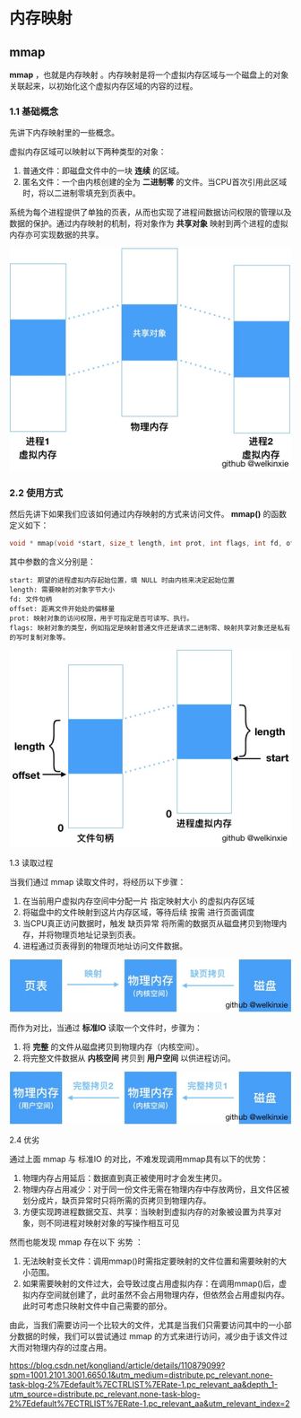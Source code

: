 # 内存映射

## mmap

 **mmap** ，也就是内存映射 。内存映射是将一个虚拟内存区域与一个磁盘上的对象关联起来，以初始化这个虚拟内存区域的内容的过程。

### 1.1 基础概念

先讲下内存映射里的一些概念。

虚拟内存区域可以映射以下两种类型的对象：

1. 普通文件：即磁盘文件中的一块 **连续** 的区域。
2. 匿名文件：一个由内核创建的全为 **二进制零** 的文件。当CPU首次引用此区域时，将以二进制零填充到页表中。

系统为每个进程提供了单独的页表，从而也实现了进程间数据访问权限的管理以及数据的保护。通过内存映射的机制，将对象作为 **共享对象** 映射到两个进程的虚拟内存亦可实现数据的共享。

![](../images/mq/43.jpg)

### 2.2 使用方式

然后先讲下如果我们应该如何通过内存映射的方式来访问文件。 **mmap()** 的函数定义如下：

```c
void * mmap(void *start, size_t length, int prot, int flags, int fd, off_t offset)
```

其中参数的含义分别是：

    start: 期望的进程虚拟内存起始位置，填 NULL 时由内核来决定起始位置
    length: 需要映射的对象字节大小
    fd: 文件句柄
    offset: 距离文件开始处的偏移量
    prot: 映射对象的访问权限，用于可指定是否可读写、执行。
    flags: 映射对象的类型，例如指定是映射普通文件还是请求二进制零、映射共享对象还是私有的写时复制对象等。
![](../images/mq/44.jpg)

1.3 读取过程

当我们通过 mmap 读取文件时，将经历以下步骤：

1. 在当前用户虚拟内存空间中分配一片 指定映射大小 的虚拟内存区域
2. 将磁盘中的文件映射到这片内存区域，等待后续 按需 进行页面调度
3. 当CPU真正访问数据时，触发 缺页异常 将所需的数据页从磁盘拷贝到物理内存，并将物理页地址记录到页表。
4. 进程通过页表得到的物理页地址访问文件数据。

![](../images/mq/45.jpg)

而作为对比，当通过 **标准IO** 读取一个文件时，步骤为：

1. 将 **完整** 的文件从磁盘拷贝到物理内存（内核空间）。
2. 将完整文件数据从 **内核空间** 拷贝到 **用户空间** 以供进程访问。

![](../images/mq/46.jpg)

2.4 优劣

通过上面 mmap 与 标准IO 的对比，不难发现调用mmap具有以下的优势：

1. 物理内存占用延后：数据直到真正被使用时才会发生拷贝。
2. 物理内存占用减少：对于同一份文件无需在物理内存中存放两份，且文件区被划分成片，缺页异常时只将所需的页拷贝到物理内存。
3. 方便实现跨进程数据交互、共享：当映射到虚拟内存的对象被设置为共享对象，则不同进程对映射对象的写操作相互可见

然而也能发现 mmap 存在以下 劣势 ：

1. 无法映射变长文件：调用mmap()时需指定要映射的文件位置和需要映射的大小范围。
2. 如果需要映射的文件过大，会导致过度占用虚拟内存：在调用mmap()后，虚拟内存空间就创建了，此时虽然不会占用物理内存，但依然会占用虚拟内存。此时可考虑只映射文件中自己需要的部分。

由此，当我们需要访问一个比较大的文件，尤其是当我们只需要访问其中的一小部分数据的时候，我们可以尝试通过 mmap 的方式来进行访问，减少由于该文件过大而对物理内存的过度占用。



https://blog.csdn.net/kongliand/article/details/110879099?spm=1001.2101.3001.6650.1&utm_medium=distribute.pc_relevant.none-task-blog-2%7Edefault%7ECTRLIST%7ERate-1.pc_relevant_aa&depth_1-utm_source=distribute.pc_relevant.none-task-blog-2%7Edefault%7ECTRLIST%7ERate-1.pc_relevant_aa&utm_relevant_index=2

